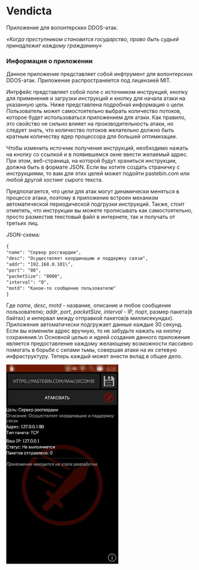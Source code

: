 # Vendicta
Приложение для волонтерских DDOS-атак.

<i>«Когда преступником становится государство, право быть судьей принадлежит каждому гражданину»</i>

### Информация о приложении

Данное приложение представляет собой инфтрумент для волонтерских DDOS-атак. Приложение распространяется под лицензией MIT.

Интрфейс представляет собой поле с источником инструкций, кнопку для применения и загрузки инструкций и кнопку для начала атаки на указанную цель. Ниже представлена подробная информация о цели. Пользователь может самостоятельно выбрать количество потоков, которое будет использоваться приложением для атаки. Как правило, это свойство не сильно влияет на производительность атаки, но следует знать, что количество потоков желательно должно быть кратным количеству ядер процессора для большей оптимизации.

Чтобы изменить источник получения инструкций, необходимо нажать на кнопку со ссылкой и в появившемся окне ввести желаемый адрес. При этом, веб-страница, на которой будут храниться инструкции, должна быть в формате JSON. Если вы хотите создать страничку с инструкциями, то вам для этих целей может подойти pastebin.com или любой другой хостинг сырого текста.

Предполагается, что цели для атак могут динамически меняться в процессе атаки, поэтому в приложение встроен механизм автоматической периодической подгрузки инструкций. Также, стоит отметить, что инструкции вы можете прописывать как самостоятельно, просто разместив текстовый файл в интернете, так и получать от третьих лиц.

JSON-схема:
```
{
"name": "Сервер росгвардии",
"desc": "Осуществляет координацию и поддержку связи",
"addr": "192.168.0.101\",
"port": "80",
"packetSize": "8000",
"interval": "0",
"motd": "Какое-то сообщение пользователю"
}
```

Где <i>name</i>, <i>desc</i>, <i>motd</i> - название, описание и любое сообщение пользователю; <i>addr</i>, <i>port</i>, <i>packetSize</i>, <i>interval</i> - IP, порт, размер пакета(в байтах) и интервал между отправкой пакетов(в миллисекундах). Приложение автоматически подгружает данные каждые 30 секунд. Если вы изменили адрес вручную, то не забудьте нажать на кнопку сохранения.\n
Основной целью и идеей создания данного приложения является предоставление каждому желающему возможности пассивно помогать в борьбе с силами тьмы, совершая атаки на их сетевую инфраструктуру. Теперь каждый может внести вклад в общее дело.

![alt text](https://github.com/AchristianKatilot/Vendicta/blob/master/photo.jpg?raw=true)
